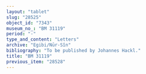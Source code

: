 ```yaml
---
layout: "tablet"
slug: "28525"
object_id: "7343"
museum_no_: "BM 31119"
period: "-"
type_and_content: "Letters"
archive: "Egibi/Nūr-Sîn"
bibliography: "To be published by Johannes Hackl."
title: "BM 31119"
previous_item: "28528"
---
```

